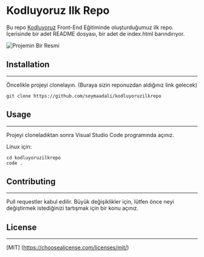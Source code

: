 # Kodluyoruz Ilk Repo
Bu repo [Kodluyoruz](https://kodluyoruz.org/) Front-End Eğitiminde oluşturduğumuz ilk repo. İçerisinde bir adet README dosyası, bir adet de index.html barındırıyor.

![Projemin Bir Resmi](C:\Users\seyma\Desktop\FirstRepo.jpg)

## Installation
--------
Öncelikle projeyi clonelayın. (Buraya sizin reponuzdan aldığınız link gelecek)

```
git clone https://github.com/seymaadali/kodluyoruzilkrepo
```
## Usage
-----
Projeyi cloneladıktan sonra Visual Studio Code programında açınız.

Linux için:

```
cd kodluyoruzilkrepo
code .
```
## Contributing
----
Pull requestler kabul edilir. Büyük değişiklikler için, lütfen önce neyi değiştirmek istediğinizi tartışmak için bir konu açınız.
## License
---
[MIT] (https://choosealicense.com/licenses/mit/)